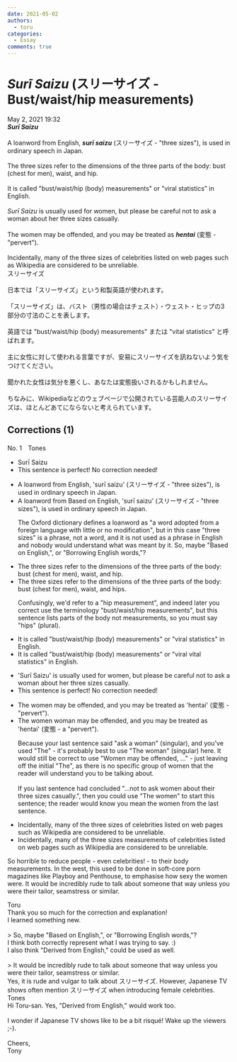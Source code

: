 ```yaml
---
date: 2021-05-02
authors:
  - toru
categories:
  - Essay
comments: true
---
```


# <strong><em>Surī Saizu</strong></em> (スリーサイズ - Bust/waist/hip measurements)
<div class="date">May 2, 2021 19:32</div>
<div id="post"><div id="body_show_ori">
<strong><em>Surī Saizu</strong></em><br/><br/>A loanword from English, <strong><em>surī saizu</em></strong> (スリーサイズ - "three sizes"), is used in ordinary speech in Japan.<br/><br/>The three sizes refer to the dimensions of the three parts of the body: bust (chest for men), waist, and hip.<br/><br/>It is called "bust/waist/hip (body) measurements" or "viral statistics" in English.<br/><br/><em>Surī Saizu</em> is usually used for women, but please be careful not to ask a woman about her three sizes casually.<br/><br/>The women may be offended, and you may be treated as <strong><em>hentai</em></strong> (変態 - "pervert").<br/><br/>Incidentally, many of the three sizes of celebrities listed on web pages such as Wikipedia are considered to be unreliable.
</div></div>

<!-- more -->

<div id="post_ja"><div id="body_show_mo">
スリーサイズ<br/><br/>日本では「スリーサイズ」という和製英語が使われます。<br/><br/>「スリーサイズ」は、バスト（男性の場合はチェスト）・ウェスト・ヒップの3部分の寸法のことを表します。<br/><br/>英語では "bust/waist/hip (body) measurements" または "vital statistics" と呼ばれます。<br/><br/>主に女性に対して使われる言葉ですが、安易にスリーサイズを訊ねないよう気をつけてください。<br/><br/>聞かれた女性は気分を悪くし、あなたは変態扱いされるかもしれません。<br/><br/>ちなみに、Wikipediaなどのウェブページで公開されている芸能人のスリーサイズは、ほとんどあてにならないと考えられています。
</div></div>

## Corrections (1)
<div id="block"><div class="first_name"> No. 1　<span class="just_name">Tones</span></div><div id="block2">
<ul class="correction_field">
<li class="incorrect">Surī Saizu</li>
<li class="corrected perfect">This sentence is perfect! No correction needed!</li>
</ul>
<ul class="correction_field">
<li class="incorrect">A loanword from English, 'surī saizu' (スリーサイズ - "three sizes"), is used in ordinary speech in Japan.</li>
<li class="corrected correct">
<span class="f_red"><span class="sline">A loanword from</span></span> <span class="f_blue">Based on</span> English, 'surī saizu' (スリーサイズ - "three sizes"), is used in ordinary speech in Japan.
<p class="correction_comment">The Oxford dictionary defines a loanword as "a word adopted from a foreign language with little or no modification", but in this case "three sizes" is a phrase, not a word, and it is not used as a phrase in English and nobody would understand what was meant by it.  So, maybe "Based on English,", or "Borrowing English words,"?</p>
</li>
</ul>
<ul class="correction_field">
<li class="incorrect">The three sizes refer to the dimensions of the three parts of the body: bust (chest for men), waist, and hip.</li>
<li class="corrected correct">
The three sizes refer to the dimensions of the three parts of the body: bust (chest for men), waist, and hip<span class="f_blue">s</span>.
<p class="correction_comment">Confusingly, we'd refer to a "hip measurement", and indeed later you correct use the terminology "bust/waist/hip measurements", but this sentence lists parts of the body not measurements, so you must say "hips" (plural).</p>
</li>
</ul>
<ul class="correction_field">
<li class="incorrect">It is called "bust/waist/hip (body) measurements" or "viral statistics" in English.</li>
<li class="corrected correct">
It is called "bust/waist/hip (body) measurements" or "<span class="sline"><span class="f_red">viral</span></span> <span class="f_blue">vital</span> statistics" in English.
</li>
</ul>
<ul class="correction_field">
<li class="incorrect">'Surī Saizu' is usually used for women, but please be careful not to ask a woman about her three sizes casually.</li>
<li class="corrected perfect">This sentence is perfect! No correction needed!</li>
</ul>
<ul class="correction_field">
<li class="incorrect">The women may be offended, and you may be treated as 'hentai' (変態 - "pervert").</li>
<li class="corrected correct">
The <span class="sline"><span class="f_red">women</span></span> <span class="f_blue">woman</span> may be offended, and you may be treated as 'hentai' (変態 - a "pervert").
<p class="correction_comment">Because your last sentence said "ask a woman" (singular), and you've used "The" - it's probably best to use "The woman" (singular) here.  It would still be correct to use "Women may be offended, ..." - just leaving off the initial "The", as there is no specific group of women that the reader will understand you to be talking about.<br/><br/>If you last sentence had concluded "...not to ask women about their three sizes casually.", then you could use "The women" to start this sentence; the reader would know you mean the women from the last sentence.</p>
</li>
</ul>
<ul class="correction_field">
<li class="incorrect">Incidentally, many of the three sizes of celebrities listed on web pages such as Wikipedia are considered to be unreliable.</li>
<li class="corrected correct">
Incidentally, many of the three sizes <span class="f_blue">measurements</span> of celebrities listed on web pages such as Wikipedia are considered to be unreliable.
</li>
</ul>
<p class="comment_small">
 So horrible to reduce people - even celebrities! - to their body measurements.  In the west, this used to be done in soft-core porn magazines like Playboy and Penthouse, to emphasise how sexy the women were.  It would be incredibly rude to talk about someone that way unless you were their tailor, seamstress or similar.
</p>

</div><div class="name"><span class="just_name">Toru</span><br>
Thank you so much for the correction and explanation!<br/>I learned something new. <br/><br/>&gt; So, maybe "Based on English,", or "Borrowing English words,"?<br/>I think both correctly represent what I was trying to say. :)<br/>I also think "Derived from English," could be used as well.<br/><br/>&gt; It would be incredibly rude to talk about someone that way unless you were their tailor, seamstress or similar.<br/>Yes, it is rude and vulgar to talk about スリーサイズ. However, Japanese TV shows often mention スリーサイズ when introducing female celebrities.
</div>
<div class="name"><span class="just_name">Tones</span><br>
Hi Toru-san.  Yes, "Derived from English," would work too.<br/><br/>I wonder if Japanese TV shows like to be a bit risqué!  Wake up the viewers ;-).<br/><br/>Cheers,<br/>Tony
</div>
</div>
